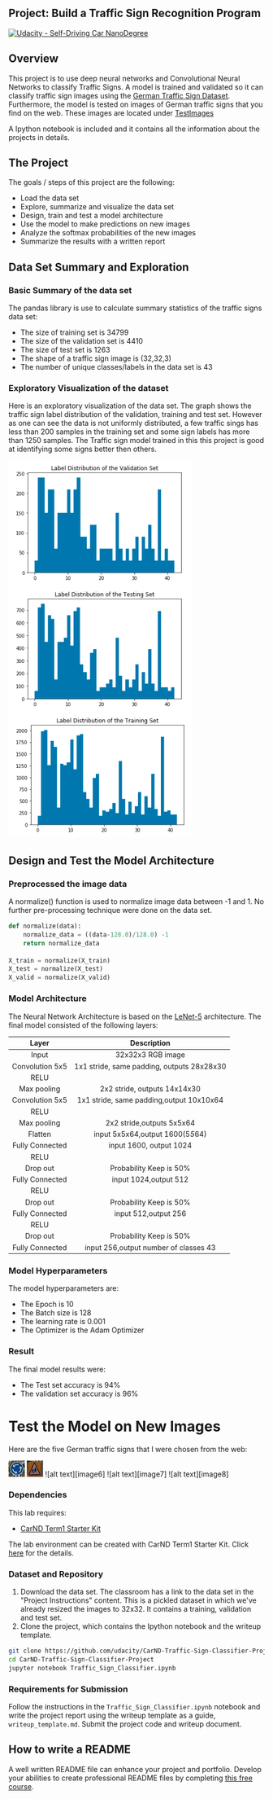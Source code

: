 ## Project: Build a Traffic Sign Recognition Program
[![Udacity - Self-Driving Car NanoDegree](https://s3.amazonaws.com/udacity-sdc/github/shield-carnd.svg)](http://www.udacity.com/drive)

Overview
---
This project is to use deep neural networks and Convolutional Neural Networks to classify Traffic Signs.
 A model is trained and validated so it can classify traffic sign images using the [German Traffic Sign Dataset](http://benchmark.ini.rub.de/?section=gtsrb&subsection=dataset).
Furthermore, the model is tested on images of German traffic signs that you find on the web. These images are located under [TestImages](./TestImages)

A Ipython notebook is included and it contains all the information about the projects in details.



The Project
---
The goals / steps of this project are the following:
* Load the data set
* Explore, summarize and visualize the data set
* Design, train and test a model architecture
* Use the model to make predictions on new images
* Analyze the softmax probabilities of the new images
* Summarize the results with a written report

## Data Set Summary and Exploration
### Basic Summary of the data set
The pandas library is use to calculate summary statistics of the traffic signs data set:
* The size of training set is 34799
* The size of the validation set is 4410
* The size of test set is  1263
* The shape of a traffic sign image is (32,32,3)
* The number of unique classes/labels in the data set is 43

### Exploratory Visualization of the dataset
Here is an exploratory visualization of the data set. The graph shows the traffic sign label distribution of the validation,
training and test set. However as one can see the data is not uniformly distributed, a few traffic sings has less than 200 samples
in the training set and some sign labels has more than 1250 samples.  The Traffic sign model trained in this this project
is good at identifying some signs better then others.

![DataSetGraph](./misc/DatasetGraph.png)

## Design and Test the  Model Architecture

### Preprocessed the image data
A normalize() function is used to normalize image data between -1 and 1. No further pre-processing technique were done
on the data set.
```python
def normalize(data):
    normalize_data = ((data-128.0)/128.0) -1
    return normalize_data

X_train = normalize(X_train)
X_test = normalize(X_test)
X_valid = normalize(X_valid)

```
### Model Architecture
The Neural Network Architecture is based on the [LeNet-5](http://yann.lecun.com/exdb/lenet/) architecture.
The final model consisted of the following layers:

| Layer         		|     Description	        					| 
|:---------------------:|:---------------------------------------------:| 
| Input         		| 32x32x3 RGB image   							| 
| Convolution 5x5     	| 1x1 stride, same padding, outputs 28x28x30 	|
| RELU					|												|
| Max pooling	      	| 2x2 stride,  outputs 14x14x30 				|
| Convolution 5x5	    | 1x1 stride, same padding,output 10x10x64      |
| RELU					|												|
| Max pooling	      	| 2x2 stride,outputs 5x5x64 				    |
| Flatten				| input 5x5x64,output 1600(5*5*64)				|
| Fully Connected		| input 1600, output 1024                       | 
| RELU					|												|
| Drop out				| Probability Keep is 50%                       |
| Fully Connected       | input 1024,output 512                         |
| RELU					|												|
| Drop out				| Probability Keep is 50%                       |
| Fully Connected       | input 512,output 256                          |
| RELU					|												|
| Drop out				| Probability Keep is 50%                       |
| Fully Connected       | input 256,output number of classes 43         |

### Model Hyperparameters
The model hyperparameters are:
*  The Epoch is 10
* The Batch size is 128
* The learning rate is 0.001
* The Optimizer is the Adam Optimizer

### Result
The final model results were:
* The Test set accuracy  is 94%
* The validation set accuracy is 96% 

# Test the Model on New Images
Here are  the five German traffic signs that I were chosen from the web:

[//]: # (Image References)
[image1]: TestImages/traffic_sign_1.jpg
[image2]: TestImages/traffic_sign_2.jpg 
[image3]: TestImages/traffic_sign_3.jpg 
[image4]: TestImages/traffic_sign_4.jpg 
[image5]: TestImages/traffic_sign_5.jpg  


![alt text][image4] ![alt text][image5] ![alt text][image6] 
![alt text][image7] ![alt text][image8]


### Dependencies
This lab requires:

* [CarND Term1 Starter Kit](https://github.com/udacity/CarND-Term1-Starter-Kit)

The lab environment can be created with CarND Term1 Starter Kit. Click [here](https://github.com/udacity/CarND-Term1-Starter-Kit/blob/master/README.md) for the details.

### Dataset and Repository

1. Download the data set. The classroom has a link to the data set in the "Project Instructions" content. This is a pickled dataset in which we've already resized the images to 32x32. It contains a training, validation and test set.
2. Clone the project, which contains the Ipython notebook and the writeup template.
```sh
git clone https://github.com/udacity/CarND-Traffic-Sign-Classifier-Project
cd CarND-Traffic-Sign-Classifier-Project
jupyter notebook Traffic_Sign_Classifier.ipynb
```

### Requirements for Submission
Follow the instructions in the `Traffic_Sign_Classifier.ipynb` notebook and write the project report using the writeup template as a guide, `writeup_template.md`. Submit the project code and writeup document.

## How to write a README
A well written README file can enhance your project and portfolio.  Develop your abilities to create professional README files by completing [this free course](https://www.udacity.com/course/writing-readmes--ud777).

